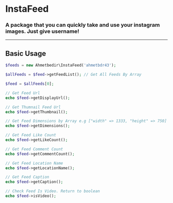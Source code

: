 # InstaFeed
### A package that you can quickly take and use your instagram images. Just give username!
---
## Basic Usage
```php
$feeds = new Ahmetbedir\InstaFeed('ahmetbdr43');

$allFeeds = $feed->getFeedList(); // Get All Feeds By Array

$feed = $allFeeds[0];

// Get Feed Url
echo $feed->getDisplayUrl();

// Get Thumnail Feed Url
echo $feed->getThumbnail();

// Get Feed Dimensions by Array e.g ["width" => 1333, "height" => 750]
echo $feed->getDimensions();

// Get Feed Like Count
echo $feed->getLikeCount();

// Get Feed Comment Count
echo $feed->getCommentCount();

// Get Feed Location Name
echo $feed->getLocationName();

// Get Feed Caption
echo $feed->getCaption();

// Check Feed Is Video. Return to boolean
echo $feed->isVideo();
```